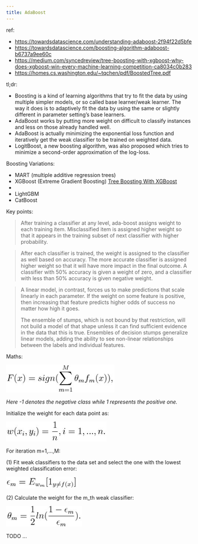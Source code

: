 ```yaml
---
title: AdaBoost
---
```


ref: 
- https://towardsdatascience.com/understanding-adaboost-2f94f22d5bfe
- https://towardsdatascience.com/boosting-algorithm-adaboost-b6737a9ee60c
- https://medium.com/syncedreview/tree-boosting-with-xgboost-why-does-xgboost-win-every-machine-learning-competition-ca8034c0b283
- https://homes.cs.washington.edu/~tqchen/pdf/BoostedTree.pdf


tl;dr:
- Boosting is a kind of learning algorithms that try to fit the data by using multiple simpler models, or so called base learner/weak learner. The way it does is to adaptively fit the data by using the same or slightly different in parameter setting’s base learners.
- AdaBoost works by putting more weight on difficult to classify instances and less on those already handled well.
- AdaBoost is actually minimizing the exponential loss function and iteratively get the weak classifier to be trained on weighted data. 
- LogitBoost, a new boosting algorithm, was also proposed which tries to minimize a second-order approximation of the log-loss.


Boosting Variations:
- MART (multiple additive regression trees)
- XGBoost (Extreme Gradient Boosting) [Tree Boosting With XGBoost](https://medium.com/syncedreview/tree-boosting-with-xgboost-why-does-xgboost-win-every-machine-learning-competition-ca8034c0b283)
- 
- LightGBM
- CatBoost


Key points:

> After training a classifier at any level, ada-boost assigns weight to each training item. Misclassified item is assigned higher weight so that it appears in the training subset of next classifier with higher probability.

>  After each classifier is trained, the weight is assigned to the classifier as well based on accuracy. The more accurate classifier is assigned higher weight so that it will have more impact in the final outcome. A classifier with 50% accuracy is given a weight of zero, and a classifier with less than 50% accuracy is given negative weight.

> A linear model, in contrast, forces us to make predictions that scale linearly in each parameter. If the weight on some feature is positive, then increasing that feature predicts higher odds of success no matter how high it goes. 
> 
> The ensemble of stumps, which is not bound by that restriction, will not build a model of that shape unless it can find sufficient evidence in the data that this is true. Ensembles of decision stumps generalize linear models, adding the ability to see non-linear relationships between the labels and individual features.

Maths:

![img](../../assets/images/1_B2987FKIw3QL2ClYR_OeuQ.jpeg)

*Here -1 denotes the negative class while 1 represents the positive one.*

Initialize the weight for each data point as:

![img](../../assets/images/1_IMHTVrXPKc2mVqDDK40k9w.jpeg)

For iteration m=1,…,M:

(1) Fit weak classifiers to the data set and select the one with the lowest weighted classification error:

![img](../../assets/images/1_C8-yNia8Oh44X-t0UxUCUA.jpeg)

(2) Calculate the weight for the m_th weak classifier:

![img](../../assets/images/1_jFpUGuxpGZuzpG6FlDAASw.jpeg)

TODO ...